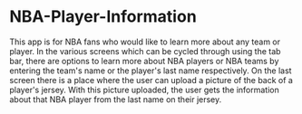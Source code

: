 # NBA-Player-Information

This app is for NBA fans who would like to learn more about any team or player. In the various screens which can be cycled through using the tab bar, there are options to learn more about NBA players or NBA teams by entering the team's name or the player's last name respectively. On the last screen there is a place where the user can upload a picture of the back of a player's jersey. With this picture uploaded, the user gets the information about that NBA player from the last name on their jersey. 
